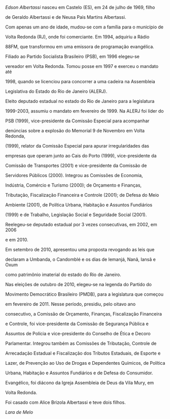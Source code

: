 

*Edson Albertassi* nasceu em Castelo (ES), em 24 de julho de 1969, filho

de Geraldo Albertassi e de Neusa Pais Martins Albertassi.



Com apenas um ano de idade, mudou-se com a família para o município de

Volta Redonda (RJ), onde foi comerciante. Em 1994, adquiriu a Rádio

88FM, que transformou em uma emissora de programação evangélica.



Filiado ao Partido Socialista Brasileiro (PSB), em 1996 elegeu-se

vereador em Volta Redonda. Tomou posse em 1997 e exerceu o mandato até

1998, quando se licenciou para concorrer a uma cadeira na Assembleia

Legislativa do Estado do Rio de Janeiro (ALERJ).



Eleito deputado estadual no estado do Rio de Janeiro para a legislatura

1999-2003, assumiu o mandato em fevereiro de 1999. Na ALERJ foi líder do

PSB (1999), vice-presidente da Comissão Especial para acompanhar

denúncias sobre a explosão do Memorial 9 de Novembro em Volta Redonda,

(1999), relator da Comissão Especial para apurar irregularidades das

empresas que operam junto ao Cais do Porto (1999), vice-presidente da

Comissão de Transportes (2001) e vice-presidente da Comissão de

Servidores Públicos (2000). Integrou as Comissões de Economia,

Indústria, Comércio e Turismo (2000); de Orçamento e Finanças,

Tributação, Fiscalização Financeira e Controle (2001); de Defesa do Meio

Ambiente (2001), de Política Urbana, Habitação e Assuntos Fundiários

(1999) e de Trabalho, Legislação Social e Seguridade Social (2001).



Reelegeu-se deputado estadual por 3 vezes consecutivas, em 2002, em 2006

e em 2010.



Em setembro de 2010, apresentou uma proposta revogando as leis que

declaram a Umbanda, o Candomblé e os dias de Iemanjá, Nanã, Iansã e Oxum

como patrimônio imaterial do estado do Rio de Janeiro.



Nas eleições de outubro de 2010, elegeu-se na legenda do Partido do

Movimento Democrático Brasileiro (PMDB), para a legislatura que começou

em fevereiro de 2011. Nesse período, presidiu, pelo oitavo ano

consecutivo, a Comissão de Orçamento, Finanças, Fiscalização Financeira

e Controle, foi vice-presidente da Comissão de Segurança Pública e

Assuntos de Polícia e vice-presidente do Conselho de Ética e Decoro

Parlamentar. Integrou também as Comissões de Tributação, Controle de

Arrecadação Estadual e Fiscalização dos Tributos Estaduais, de Esporte e

Lazer, de Prevenção ao Uso de Drogas e Dependentes Químicos, de Política

Urbana, Habitação e Assuntos Fundiários e de Defesa do Consumidor.



Evangélico, foi diácono da Igreja Assembleia de Deus da Vila Mury, em

Volta Redonda.



Foi casado com Alice Brizola Albertassi e teve dois filhos.



*Lara de Melo*



